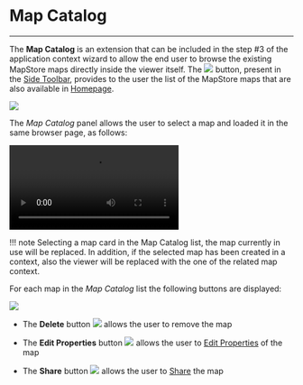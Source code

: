 # Map Catalog

*******************

The **Map Catalog** is an extension that can be included in the step #3 of the application context wizard to allow the end user to browse the existing MapStore maps directly inside the viewer itself. The <img src="../img/button/map-catalog-button.jpg" class="ms-docbutton"/> button, present in the [Side Toolbar](mapstore-toolbars.md#side-toolbar), provides to the user the list of the MapStore maps that are also available in [Homepage](https://mapstore.geosolutionsgroup.com/mapstore/#/).

<img src="../img/map-catalog/map-catalog-panel.jpg" class="ms-docimage"/>

The *Map Catalog* panel allows the user to select a map and loaded it in the same browser page, as follows:

<video class="ms-docimage" controls><source src="../img/map-catalog/context-to-map.mp4"/></video>

!!! note
    Selecting a map card in the Map Catalog list, the map currently in use will be replaced. In addition, if the selected map has been created in a context, also the viewer will be replaced with the one of the related map context.

For each map in the *Map Catalog* list the following buttons are displayed:

<img src="../img/map-catalog/buttons-on-map-catalog.jpg" class="ms-docimage" style="max-width:500px;"/>

* The **Delete** button <img src="../img/button/delete_button.jpg" class="ms-docbutton" /> allows the user to remove the map

* The **Edit Properties** button <img src="../img/button/properties.jpg" class="ms-docbutton" /> allows the user to [Edit Properties](resources-properties.md#resource-properties) of the map

* The **Share** button <img src="../img/button/share.jpg" class="ms-docbutton" /> allows the user to [Share](share.md#sharing-resources) the map
